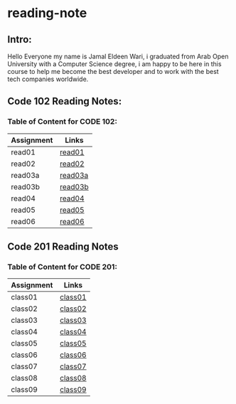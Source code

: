 # reading-note
## Intro:
Hello Everyone my name is Jamal Eldeen Wari, i graduated from Arab Open University with a Computer Science degree, i am happy to be here in this course to help me become the best developer and to work with the best tech companies worldwide.


## **Code 102 Reading Notes:**
### Table of Content for **CODE 102**:

| Assignment      | Links |
| ----------- | ----------- |
| read01     | [read01](Code102/read01.md) 
| read02     | [read02](Code102/read02.md) 
| read03a    | [read03a](Code102/read03a.md) 
| read03b    | [read03b](Code102/read03b.md) 
| read04     | [read04](Code102/read04.md) 
| read05     | [read05](Code102/read05.md)
| read06     | [read06](Code102/read06.md)





## **Code 201 Reading Notes**
### Table of Content for **CODE 201**:

| Assignment      | Links |
| ----------- | ----------- |
| class01     | [class01](Code201/class01.md) 
| class02     | [class02](Code201/class02.md)
| class03     | [class03](Code201/class03.md)
| class04     | [class04](Code201/class04.md)
| class05     | [class05](Code201/class05.md)
| class06     | [class06](Code201/class06.md)
| class07     | [class07](Code201/read07.md)
| class08     | [class08](Code201/class08.md)
| class09     | [class09](Code201/class09.md)


